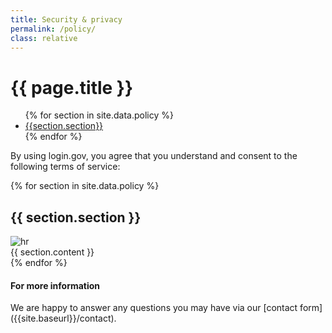 ```yaml
---
title: Security & privacy
permalink: /policy/
class: relative
---
```


<div class="bg-navy">
  <div class="container cntnr-wide px2 py3">
    <h1 class="m0 h2 white">
      {{ page.title }}
    </h1>
  </div>
</div>
<div class="bg-white">
  <div class="container cntnr-wide px2 pt4 pb5">
    <div class="clearfix">
      <nav id="pb-nav--side-cntnr" class="sm-col-right sm-col-3 sm-show">
        <ul id="pb-nav--side" class="list-reset pt2 red nav">
          {% for section in site.data.policy %}
            <li class="mb2"><a class="h5 serif" href="#{{section.anchor}}">{{section.section}}</a></li>
          {% endfor %}
        </ul>
      </nav>
      <div class="sm-col sm-col-8">
        <p>By using login.gov, you agree that you understand and consent to the following terms of service:</p>
        {% for section in site.data.policy %}
          <div id="{{ section.anchor }}" class="mb4 pt2">
            <h2 class="mt0 mb1">
            {{ section.section }}
            </h2><img alt="hr" class="mb3" src="{{ '/assets/img/hr-red-2.svg' | prepend: site.baseurl }}">
<div markdown="1">
{{ section.content }}
</div>
          </div>
        {% endfor %}
        <h4>For more information</h4>
        <p markdown="1">We are happy to answer any questions you may have via our [contact form]({{site.baseurl}}/contact).</p>
      </div>
    </div>
  </div>
</div>
